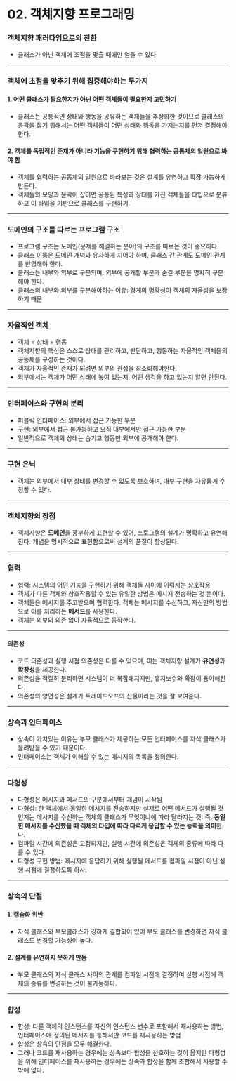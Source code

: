 # 02. 객체지향 프로그래밍

### 객체지향 패러다임으로의 전환
- 클래스가 아닌 객체에 초점을 맞출 때에만 얻을 수 있다.

---

### 객체에 초점을 맞추기 위해 집중해야하는 두가지
#### 1. 어떤 클래스가 필요한지가 아닌 어떤 객체들이 필요한지 고민하기
- 클래스는 공통적인 상태와 행동을 공유하는 객체들을 추상화한 것이므로 클래스의 윤곽을 잡기 위해서는 어떤 객체들이 어떤 상태와 행동을 가지는지를 먼저 결정해야 한다.

#### 2. 객체를 독립적인 존재가 아니라 기능을 구현하기 위해 협력하는 공통체의 일원으로 봐야 함
- 객체를 협력하는 공동체의 일원으로 바라보는 것은 설계를 유연하고 확장 가능하게 만든다.
- 객체들의 모양과 윤곽이 잡히면 공통된 특성과 상태를 가진 객체들을 타입으로 분류하고 이 타입을 기반으로 클래스를 구현하기.

---

### 도메인의 구조를 따르는 프로그램 구조
- 프로그램 구조는 도메인(문제를 해결하는 분야)의 구조를 따르는 것이 중요하다.
- 클래스 이름은 도메인 개념과 유사하게 지어야 하며, 클래스 간 관계도 도메인 관계를 반영해야 한다.
- 클래스는 내부와 외부로 구분되며, 외부에 공개할 부분과 숨길 부분을 명확히 구분해야 한다.
- 클래스의 내부와 외부를 구분해야하는 이유: 경계의 명확성이 객체의 자율성을 보장하기 때문

---

### 자율적인 객체
- 객체 = 상태 + 행동
- 객체지향의 핵심은 스스로 상태를 관리하고, 판단하고, 행동하는 자율적인 객체들의 공동체를 구성하는 것이다.
- 객체가 자율적인 존재가 되려면 외부의 관섭을 최소화해야한다.
- 외부에서는 객체가 어떤 상태에 놓여 있는지, 어떤 생각을 하고 있는지 알면 안된다.

---

### 인터페이스와 구현의 분리
- 퍼블릭 인터페이스: 외부에서 접근 가능한 부분
- 구현: 외부에서 접근 불가능하고 오직 내부에서만 접근 가능한 부분
- 일반적으로 객체의 상태는 숨기고 행동만 외부에 공개해야 한다.

---

### 구현 은닉
- 객체는 외부에서 내부 상태를 변경할 수 없도록 보호하며, 내부 구현을 자유롭게 수정할 수 있다.

---

### 객체지향의 장점
- 객체지향은 **도메인**을 풍부하게 표현할 수 있어, 프로그램의 설계가 명확하고 유연해진다. 개념을 명시적으로 표현함으로써 설계의 품질이 향상된다.

---

### 협력
- 협력: 시스템의 어떤 기능을 구현하기 위해 객체들 사이에 이뤄지는 상호작용
- 객체가 다른 객체와 상호작용할 수 있는 유일한 방법은 메시지 전송하는 것 뿐이다.
- 객체들은 메시지를 주고받으며 협력한다. 객체는 메시지를 수신하고, 자신만의 방법으로 이를 처리하는 **메서드**를 사용한다.
- 객체는 외부의 의존 없이 자율적으로 동작한다.

---

#### 의존성
- 코드 의존성과 실행 시점 의존성은 다를 수 있으며, 이는 객체지향 설계가 **유연성**과 **확장성**을 제공한다. 
- 의존성을 적절히 분리하면 시스템이 더 복잡해지지만, 유지보수와 확장이 용이해진다.
- 의존성의 양면성은 설계가 트레이드오프의 산물이라는 것을 잘 보여준다.

---

### 상속과 인터페이스
- 상속이 가치있는 이유는 부모 클래스가 제공하는 모든 인터페이스를 자식 클래스가 물려받을 수 있기 때문이다.
- 인터페이스는 객체가 이해할 수 있는 메시지의 목록을 정의한다.

---

### 다형성
- 다형성은 메시지와 메서드의 구분에서부터 개념이 시작됨
- 다형성: 한 객체에서 동일한 메시지를 전송하지만 실제로 어떤 메서드가 실행될 것인지는 메시지를 수신하는 객체의 클래스가 무엇이냐에 따라 달라지는 것. 즉, **동일한 메시지를 수신했을 때 객체의 타입에 따라 다르게 응답할 수 있는 능력을 의미**한다.
- 컴파일 시간에 의존성은 고정되지만, 실행 시간에 의존성은 객체의 종류에 따라 다를 수 있다.
- 다형성 구현 방법: 메시지에 응답하기 위해 실행될 메서드를 컴파일 시점이 아닌 실행 시점에 결정하도록 하자.

---

### 상속의 단점
#### 1. 캡슐화 위반
- 자식 클래스와 부모클래스가 강하게 결합되어 있어 부모 클래스를 변경하면 자식 클래스도 변경할 가능성이 높다.
#### 2. 설계를 유연하지 못하게 만듬
- 부모 클래스와 자식 클래스 사이의 관계를 컴파일 시점에 결정하여 실행 시점에 객체의 종류를 변경하는 것이 불가능하다.

---

### 합성
- 합성: 다른 객체의 인스턴스를 자신의 인스턴스 변수로 포함해서 재사용하는 방법, 인터페이스에 정의된 메시지를 통해서만 코드를 재사용하는 방법
- 합성은 상속의 단점을 모두 해결한다.
- 그러나 코드를 재사용하는 경우에는 상속보다 합성을 선호하는 것이 옳지만 다형성을 위해 인터페이스를 재사용하는 경우에는 상속과 합성을 함께 조합해서 사용할 수 밖에 없다.
